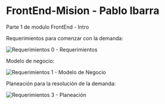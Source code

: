 # FrontEnd-Mision - Pablo Ibarra
Parte 1 de modulo FrontEnd - Intro

Requerimientos para comenzar con la demanda: 

![Requerimientos 0 - Requerimientos](https://user-images.githubusercontent.com/99388008/155632753-a045e799-4212-499c-8cc9-8ae769f3c3a3.PNG)

Modelo de negocio: 

![Requerimientos 1 - Modelo de Negocio](https://user-images.githubusercontent.com/99388008/155632839-34260a01-5e45-4052-9c31-278be21e353e.PNG)

Planeación para la resolución de la demanda:

![Requerimientos 3 - Planeación](https://user-images.githubusercontent.com/99388008/155632850-22a4c894-c7d2-424c-bd86-0f44b277a6a7.PNG)

